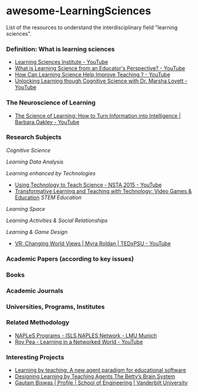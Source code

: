 # awesome-LearningSciences
List of the resources to understand the interdisciplinary field "learning sciences". 

### Definition: What is learning sciences
* [Learning Sciences Institute - YouTube](https://www.youtube.com/watch?v=JPeysRl8m0U)
* [What is Learning Science from an Educator's Perspective? - YouTube](https://www.youtube.com/watch?v=YFAFnbfKnRU)
* [How Can Learning Science Help Improve Teaching ? - YouTube](https://www.youtube.com/watch?v=2irinfivjfY)
* [Unlocking Learning though Cognitive Science with Dr. Marsha Lovett - YouTube](https://www.youtube.com/watch?v=pJbIXGRQ7VE)

### The Neuroscience of Learning
* [The Science of Learning: How to Turn Information into Intelligence | Barbara Oakley - YouTube](https://www.youtube.com/watch?v=1FvYJhpNvHY)
### Research Subjects
_Cognitive Science_

_Learning Data Analysis_

_Learning enhanced by Technologies_

* [Using Technology to Teach Science - NSTA 2015 - YouTube](https://www.youtube.com/watch?v=gt0yZHAbKUc)
* [Transformative Learning and Teaching with Technology: Video Games & Education](https://www.youtube.com/watch?v=VbR6dr6ZVaw)
_STEM Education_ 

_Learning Space_

_Learning Activities & Social Relationships_


_Learning & Game Design_
* [VR: Changing World Views | Myra Roldan | TEDxPSU - YouTube](https://www.youtube.com/watch?v=CtW11JtnxGM)


### Academic Papers (according to key issues)

### Books

### Academic Journals

### Universities, Programs, Institutes

### Related Methodology

* [NAPLeS Programs - ISLS NAPLES Network - LMU Munich](http://isls-naples.psy.lmu.de/members/programs/index.html)
* [Roy Pea - Learning in a Networked World - YouTube](https://www.youtube.com/watch?v=SJCisId2wI0&t=131s)


### Interesting Projects

* [Learning by teaching: A new agent paradigm for educational software](http://www.compassproject.net/sadhana/Teaching/readings/Biswasaai-journal2005.pdf)
* [Designing Learning by Teaching Agents The Betty’s Brain System](http://citeseerx.ist.psu.edu/viewdoc/download?doi=10.1.1.606.8020&rep=rep1&type=pdf)
* [Gautam Biswas | Profile | School of Engineering | Vanderbilt University](https://engineering.vanderbilt.edu/bio/gautam-biswas)
